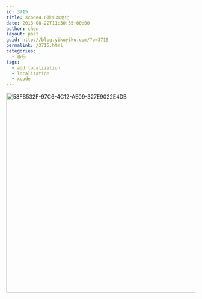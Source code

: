 ```yaml
---
id: 3715
title: Xcode4.6添加本地化
date: 2013-08-22T11:30:55+00:00
author: chen
layout: post
guid: http://blog.yikuyiku.com/?p=3715
permalink: /3715.html
categories:
  - 备忘
tags:
  - add localization
  - localization
  - xcode
---
```

[<img src="http://blog.yikuyiku.com/wp-content/uploads/58FB532F-97C6-4C12-AE09-327E9022E4DB.jpg" alt="58FB532F-97C6-4C12-AE09-327E9022E4DB" width="811" height="532" class="alignnone size-full wp-image-3716" />](http://blog.yikuyiku.com/wp-content/uploads/58FB532F-97C6-4C12-AE09-327E9022E4DB.jpg)